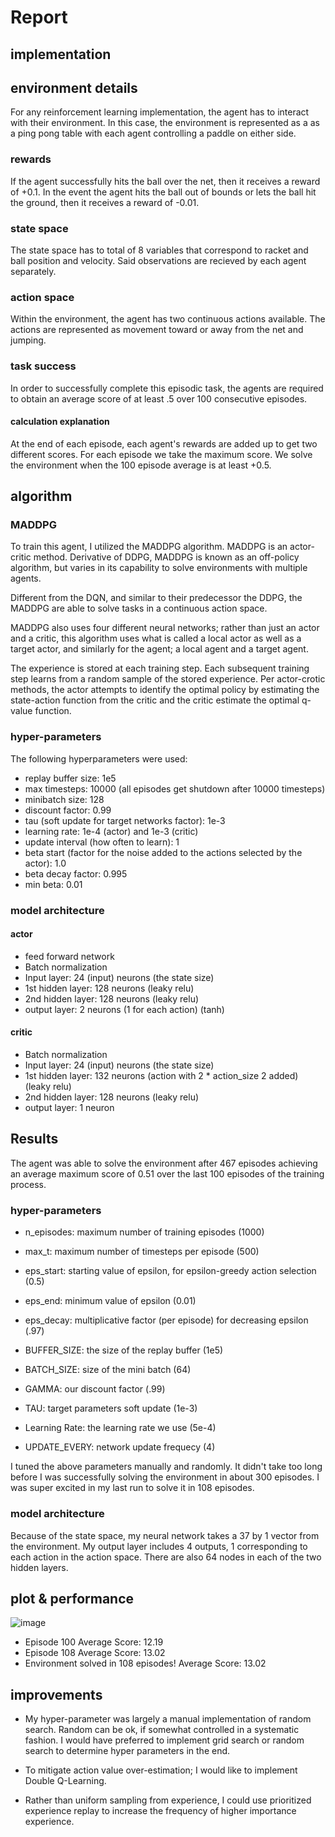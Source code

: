 # Report

## implementation

## environment details
For any reinforcement learning implementation, the agent has to interact with their environment. In this case, the environment is represented as a as a ping pong table with each agent controlling a paddle on either side.

### rewards
If the agent successfully hits the ball over the net, then it receives a reward of +0.1. In the event the agent hits the ball out of bounds or lets the ball hit the ground, then it receives a reward of -0.01.

### state space
The state space has to total of 8 variables that correspond to racket and ball position and velocity. Said observations are recieved by each agent separately.

### action space
Within the environment, the agent has two continuous actions available. The actions are represented as movement toward or away from the net and jumping.

### task success
In order to successfully complete this episodic task, the agents are required to obtain an average score of at least .5 over 100 consecutive episodes.

#### calculation explanation
At the end of each episode, each agent's rewards are added up to get two different scores. For each episode we take the maximum score. We solve the environment when the 100 episode average is at least +0.5.

## algorithm
### MADDPG
To train this agent, I utilized the MADDPG algorithm. MADDPG is an actor-critic method. Derivative of DDPG, MADDPG is known as an off-policy algorithm, but varies in its capability to solve environments with multiple agents. 

Different from the DQN, and similar to their predecessor the DDPG, the MADDPG are able to solve tasks in a continuous action space.

MADDPG also uses four different neural networks; rather than just an actor and a critic, this algorithm uses what is called a local actor as well as a target actor, and similarly for the agent; a local agent and a target agent.

The experience is stored at each training step. Each subsequent training step learns from a random sample of the stored experience. 
Per actor-crotic methods, the actor attempts to identify the optimal policy by estimating the state-action function from the critic and the critic estimate the optimal q-value function.

### hyper-parameters
The following hyperparameters were used:
- replay buffer size: 1e5
- max timesteps: 10000 (all episodes get shutdown after 10000 timesteps)
- minibatch size: 128
- discount factor: 0.99
- tau (soft update for target networks factor): 1e-3
- learning rate: 1e-4 (actor) and 1e-3 (critic)
- update interval (how often to learn): 1
- beta start (factor for the noise added to the actions selected by the actor): 1.0
- beta decay factor: 0.995
- min beta: 0.01

### model architecture
#### actor
- feed forward network
- Batch normalization
- Input layer: 24 (input) neurons (the state size)
- 1st hidden layer: 128 neurons (leaky relu)
- 2nd hidden layer: 128 neurons (leaky relu)
- output layer: 2 neurons (1 for each action) (tanh)

#### critic
- Batch normalization
- Input layer: 24 (input) neurons (the state size)
- 1st hidden layer: 132 neurons (action with 2 * action_size 2 added) (leaky relu)
- 2nd hidden layer: 128 neurons (leaky relu)
- output layer: 1 neuron

## Results
The agent was able to solve the environment after 467 episodes achieving an average maximum score of 0.51 over the last 100 episodes
of the training process.











### hyper-parameters

- n_episodes: maximum number of training episodes (1000)
- max_t: maximum number of timesteps per episode  (500)
- eps_start: starting value of epsilon, for epsilon-greedy action selection (0.5)
- eps_end: minimum value of epsilon  (0.01)
- eps_decay: multiplicative factor (per episode) for decreasing epsilon (.97)

- BUFFER_SIZE: the size of the replay buffer (1e5)
- BATCH_SIZE: size of the mini batch (64)
- GAMMA: our discount factor (.99)
- TAU: target parameters soft update (1e-3)
- Learning Rate: the learning rate  we use (5e-4)
- UPDATE_EVERY: network update frequecy (4)

I tuned the above parameters manually and randomly. It didn't take too long before I was successfully solving the environment in about 300 episodes. I was super excited in my last run to solve it in 108 episodes.

### model architecture
Because of the state space, my neural network takes a 37 by 1 vector from the environment. My output layer includes 4 outputs, 1 corresponding to each action in the action space. There are also 64 nodes in each of the two hidden layers.

## plot & performance
![image](https://user-images.githubusercontent.com/13371867/123744365-e5985c80-d86b-11eb-9c00-0676df93dc08.png)
- Episode 100	Average Score: 12.19
- Episode 108	Average Score: 13.02
- Environment solved in 108 episodes!	Average Score: 13.02

## improvements

- My hyper-parameter was largely a manual implementation of random search. Random can be ok, if somewhat controlled in a systematic fashion. I would have preferred to implement grid search or random search to determine hyper parameters in the end.

- To mitigate action value over-estimation; I would like to implement Double Q-Learning.

- Rather than uniform sampling from experience, I could use prioritized experience replay to increase the frequency of higher importance experience. 
